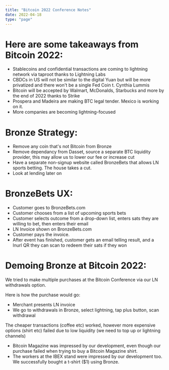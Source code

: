 ```yaml
---
title: "Bitcoin 2022 Conference Notes"
date: 2022-04-18
type: "page"
---
```


# Here are some takeaways from Bitcoin 2022:

- Stablecoins and confidential transactions are coming to lightning network via taproot thanks to Lightning Labs
- CBDCs in US will not be similar to the digital Yuan but will be more privatized and there won't be a single Fed Coin t. Cynthia Lummis
- Bitcoin will be accepted by Walmart, McDonalds, Starbucks and more by the end of 2022 thanks to Strike
- Prospera and Madeira are making BTC legal tender. Mexico is working on it.
- More companies are becoming lightning-focused

# Bronze Strategy:

- Remove any coin that's not Bitcoin from Bronze
- Remove dependancy from Dasset, source a separate BTC liquidity provider, this may allow us to lower our fee or increase cut
- Have a separate non-signup website called BronzeBets that allows LN sports betting. The house takes a cut.
- Look at lending later on

# BronzeBets UX:

- Customer goes to BronzeBets.com
- Customer chooses from a list of upcoming sports bets
- Customer selects outcome from a drop-down list, enters sats they are willing to bet, then enters their email
- LN Invoice shown on BronzeBets.com
- Customer pays the invoice.
- After event has finished, customer gets an email telling result, and a lnurl QR they can scan to redeem their sats if they won

# Demoing Bronze at Bitcoin 2022:

We tried to make multiple purchases at the Bitcoin Conference via our LN withdrawals option.

Here is how the purchase would go:

- Merchant presents LN invoice
- We go to withdrawals in Bronze, select lightning, tap plus button, scan withdrawal

The cheaper transactions (coffee etc) worked, however more expensive options (shirt etc) failed due to low liquidity (we need to top up or lightning channels)

- Bitcoin Magazine was impressed by our development, even though our purchase failed when trying to buy a Bitcoin Magazine shirt.
- The workers at the IBEX stand were impressed by our development too. We successfully bought a t-shirt ($1) using Bronze.
